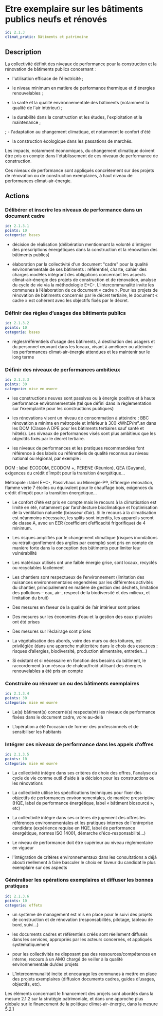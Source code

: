 # Etre exemplaire sur les bâtiments publics neufs et rénovés
```yaml
id: 2.1.3
climat_pratic: Bâtiments et patrimoine
```
## Description
La collectivité définit des niveaux de performance pour la construction et la rénovation de bâtiments publics concernant :  

- l'utilisation efficace de l'électricité ; 

- le niveau minimum en matière de performance thermique et d'énergies renouvelables ;

- la santé et la qualité environnementale des bâtiments (notamment la qualité de l'air intérieur) ;

- la durabilité dans la construction et les études, l'exploitation et la maintenance ;

 ; - l'adaptation au changement climatique, et notamment le confort d'été

- la construction écologique dans les passations de marchés. 

Les impacts, notamment économiques, du changement climatique doivent être pris en compte dans l'établissement de ces niveaux de performance de construction.

Ces niveaux de performance sont appliqués concrètement sur des projets de rénovation ou de construction exemplaires, à haut niveau de performances climat-air-énergie.



## Actions
### Délibérer et inscrire les niveaux de performance dans un document cadre
```yaml
id: 2.1.3.1
points: 10
categorie: bases
```
- décision de réalisation (délibération mentionnant la volonté d'intégrer des prescriptions énergétiques dans la construction et la rénovation des bâtiments publics)

- élaboration par la collectivité d'un document "cadre" pour la qualité environnementale de ses bâtiments : référentiel, charte, cahier des charges modèles intégrant des obligations concernant les aspects climat-air-énergie des projets de construction et de rénovation, analyse du cycle de vie via la méthodologie E+C-. L’intercommunalité invite les communes à l’élaboration de ce document « cadre ». Pour les projets de rénovation de bâtiments concernés par le décret tertiaire, le document « cadre » est cohérent avec les objectifs fixés par le décret. 






### Définir des règles d’usages des bâtiments publics
```yaml
id: 2.1.3.2
points: 10
categorie: bases
```
- règles/référentiels d'usage des bâtiments, à destination des usagers et du personnel œuvrant dans les locaux, visant à améliorer ou atteindre les performances climat-air-énergie attendues et les maintenir sur le long terme






### Définir des niveaux de performances ambitieux
```yaml
id: 2.1.3.3
points: 30
categorie: mise en œuvre
```
- les constructions neuves sont passives ou à énergie positive et à haute performance environnementale (tel que défini dans la règlementation sur l’exemplarité pour les constructions publiques)

- les rénovations visent un niveau de consommation à atteindre : BBC rénovation a minima en métropole et inférieur à 300 kWhEP/m².an dans les DOM (Classe A DPE pour les bâtiments tertiaires sauf santé et hôtels). Les niveaux de performances visés sont plus ambitieux que les objectifs fixés par le décret tertiaire.

- les niveaux de performances et les pratiques recommandées font référence à des labels ou référentiels de qualité reconnus au niveau national ou régional, par exemple : 

DOM : label ECODOM, ECODOM +, PERENE (Réunion), QEA (Guyane), exigences du crédit d’impôt pour la transition énergétique… 

Métropole : label E+C-, Passivhaus ou Minergie-P®, Effinergie rénovation, flamme verte 7 étoiles ou équivalent pour le chauffage bois, exigences du crédit d’impôt pour la transition énergétique… 

- Le confort d’été est pris en compte mais le recours à la climatisation est limité en été, notamment par l’architecture bioclimatique et l’optimisation de la ventilation naturelle (brasseur d’air). Si le recours à la climatisation est néanmoins nécessaire, les splits sont interdits, les appareils seront de classe A, avec un EER (coefficient d’efficacité frigorifique) de 4 minimum.

- Les risques amplifiés par le changement climatique (risques inondations ou retrait-gonflement des argiles par exemple) sont pris en compte de manière forte dans la conception des bâtiments pour limiter leur vulnérabilité

- Les matériaux utilisés ont une faible énergie grise, sont locaux, recyclés ou recyclables facilement

- Les chantiers sont respectueux de l’environnement (limitation des nuisances environnementales engendrées par les différentes activités du chantier, principalement en matière de gestion des déchets, limitation des pollutions – eau, air-, respect de la biodiversité et des milieux, et limitation du bruit)

 - Des mesures en faveur de la qualité de l’air intérieur sont prises

 - Des mesures sur les économies d’eau et la gestion des eaux pluviales ont été prises

- Des mesures sur l’éclairage sont prises

 - La végétalisation des abords, voire des murs ou des toitures, est privilégiée (dans une approche multicritère dans le choix des essences : risques d’allergies, biodiversité, production alimentaire, entretien…)

- Si existant et si nécessaire en fonction des besoins du bâtiment, le raccordement à un réseau de chaleur/froid utilisant des énergies renouvelables a été pris en compte




### Construire ou rénover un ou des bâtiments exemplaires
```yaml
id: 2.1.3.4
points: 30
categorie: mise en œuvre
```
- Le(s) bâtiment(s) concerné(s) respecte(nt) les niveaux de performance fixées dans le document cadre, voire au-delà 

- L’opération a été l’occasion de former des professionnels et de sensibiliser les habitants




### Intégrer ces niveaux de performance dans les appels d’offres
```yaml
id: 2.1.3.5
points: 10
categorie: mise en œuvre
```
- La collectivité intègre dans ses critères de choix des offres, l'analyse du cycle de vie comme outil d'aide à la décision pour les constructions ou les rénovations  

- La collectivité utilise les spécifications techniques pour fixer des objectifs de performances environnementales, de manière prescriptive (HQE, label de performance énergétique, label « bâtiment biosourcé », etc)

- La collectivité intègre dans ses critères de jugement des offres les références environnementales et les pratiques internes de l'entreprise candidate (expérience requise en HQE, label de performance énergétique, normes ISO 14001, démarche d'éco-responsabilité...)

- Le niveau de performance doit être supérieur au niveau réglementaire en vigueur

- l'intégration de critères environnementaux dans les consultations a déjà abouti réellement à faire basculer le choix en faveur du candidat le plus exemplaire sur ces aspects




### Généraliser les opérations exemplaires et diffuser les bonnes pratiques
```yaml
id: 2.1.3.6
points: 10
categorie: effets
```
- un système de management est mis en place pour le suivi des projets de construction et de rénovation (responsabilités, pilotage, tableau de bord, suivi...)

- les documents cadres et référentiels créés sont réellement diffusés dans les services, appropriés par les acteurs concernés, et appliqués systématiquement

- pour les collectivités ne disposant pas des ressources/compétences en interne, recours à un AMO chargé de veiller à la qualité environnementale du/des  projets

- L’intercommunalité incite et encourage les communes à mettre en place des projets exemplaires (diffusion documents cadres, guides d’usages, objectifs, etc). 

Les éléments concernant le financement des projets sont abordés dans la mesure 2.1.2 sur la stratégie patrimoniale, et dans une approche plus globale sur le financement de la politique climat-air-énergie, dans la mesure 5.2.1










